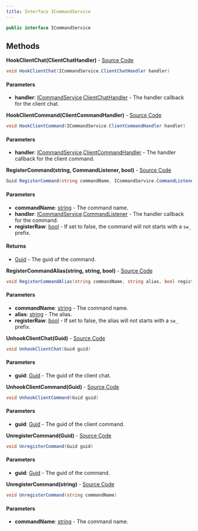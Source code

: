 ```yaml
---
title: Interface ICommandService
---
```


```csharp
public interface ICommandService
```

## Methods

**HookClientChat(ClientChatHandler)** - [Source Code](https://github.com/swiftly-solution/swiftlys2/blob/master/managed/src/SwiftlyS2.Shared/Modules/Commands/ICommandService.cs#L79)

```csharp
void HookClientChat(ICommandService.ClientChatHandler handler)
```

#### Parameters

- **handler**: [ICommandService](/docs/api/shared/commands/icommandservice).[ClientChatHandler](/docs/api/shared/commands/icommandservice/clientchathandler) - The handler callback for the client chat.

**HookClientCommand(ClientCommandHandler)** - [Source Code](https://github.com/swiftly-solution/swiftlys2/blob/master/managed/src/SwiftlyS2.Shared/Modules/Commands/ICommandService.cs#L67)

```csharp
void HookClientCommand(ICommandService.ClientCommandHandler handler)
```

#### Parameters

- **handler**: [ICommandService](/docs/api/shared/commands/icommandservice).[ClientCommandHandler](/docs/api/shared/commands/icommandservice/clientcommandhandler) - The handler callback for the client command.

**RegisterCommand(string, CommandListener, bool)** - [Source Code](https://github.com/swiftly-solution/swiftlys2/blob/master/managed/src/SwiftlyS2.Shared/Modules/Commands/ICommandService.cs#L40)

```csharp
Guid RegisterCommand(string commandName, ICommandService.CommandListener handler, bool registerRaw = false)
```

#### Parameters

- **commandName**: [string](https://learn.microsoft.com/dotnet/api/system.string) - The command name.
- **handler**: [ICommandService](/docs/api/shared/commands/icommandservice).[CommandListener](/docs/api/shared/commands/icommandservice/commandlistener) - The handler callback for the command.
- **registerRaw**: [bool](https://learn.microsoft.com/dotnet/api/system.boolean) - If set to false, the command will not starts with a `sw_` prefix.

#### Returns

- [Guid](https://learn.microsoft.com/dotnet/api/system.guid) - The guid of the command.

**RegisterCommandAlias(string, string, bool)** - [Source Code](https://github.com/swiftly-solution/swiftlys2/blob/master/managed/src/SwiftlyS2.Shared/Modules/Commands/ICommandService.cs#L48)

```csharp
void RegisterCommandAlias(string commandName, string alias, bool registerRaw = false)
```

#### Parameters

- **commandName**: [string](https://learn.microsoft.com/dotnet/api/system.string) - The command name.
- **alias**: [string](https://learn.microsoft.com/dotnet/api/system.string) - The alias.
- **registerRaw**: [bool](https://learn.microsoft.com/dotnet/api/system.boolean) - If set to false, the alias will not starts with a `sw_` prefix.

**UnhookClientChat(Guid)** - [Source Code](https://github.com/swiftly-solution/swiftlys2/blob/master/managed/src/SwiftlyS2.Shared/Modules/Commands/ICommandService.cs#L85)

```csharp
void UnhookClientChat(Guid guid)
```

#### Parameters

- **guid**: [Guid](https://learn.microsoft.com/dotnet/api/system.guid) - The guid of the client chat.

**UnhookClientCommand(Guid)** - [Source Code](https://github.com/swiftly-solution/swiftlys2/blob/master/managed/src/SwiftlyS2.Shared/Modules/Commands/ICommandService.cs#L73)

```csharp
void UnhookClientCommand(Guid guid)
```

#### Parameters

- **guid**: [Guid](https://learn.microsoft.com/dotnet/api/system.guid) - The guid of the client command.

**UnregisterCommand(Guid)** - [Source Code](https://github.com/swiftly-solution/swiftlys2/blob/master/managed/src/SwiftlyS2.Shared/Modules/Commands/ICommandService.cs#L54)

```csharp
void UnregisterCommand(Guid guid)
```

#### Parameters

- **guid**: [Guid](https://learn.microsoft.com/dotnet/api/system.guid) - The guid of the command.

**UnregisterCommand(string)** - [Source Code](https://github.com/swiftly-solution/swiftlys2/blob/master/managed/src/SwiftlyS2.Shared/Modules/Commands/ICommandService.cs#L60)

```csharp
void UnregisterCommand(string commandName)
```

#### Parameters

- **commandName**: [string](https://learn.microsoft.com/dotnet/api/system.string) - The command name.

